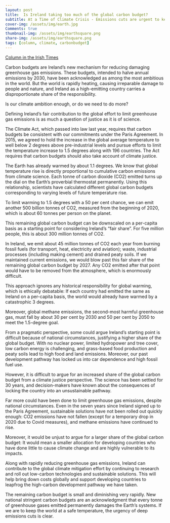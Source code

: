 ```yaml
---
layout: post
title:  Is Ireland taking too much of the global carbon budget?
subtitle: At a Time of Climate Crisis - Emissions cuts are urgent to keep Earth at safe temperature
cover-img: /assets/img/earth.jpg
Comments: true
thumbnail-img: /assets/img/earthsquare.png
share-img: /assets/img/earthsquare.png
tags: [column, climate, carbonbudget]
---
```


[Column in the Irish Times](https://www.irishtimes.com/news/science/is-ireland-taking-too-much-of-the-global-carbon-budget-1.4838187)

Carbon budgets are Ireland’s new mechanism for reducing damaging greenhouse gas emissions. These budgets, intended to halve annual emissions by 2030, have been acknowledged as among the most ambitious in the world. But the world is rapidly heating, causing irreparable damage to people and nature, and Ireland as a high-emitting country carries a disproportionate share of the responsibility.

Is our climate ambition enough, or do we need to do more?

Defining Ireland’s fair contribution to the global effort to limit greenhouse gas emissions is as much a question of justice as it is of science.

The Climate Act, which passed into law last year, requires that carbon budgets be consistent with our commitments under the Paris Agreement. In 2015, we agreed to hold the increase in the global average temperature to well below 2 degrees above pre-industrial levels and pursue efforts to limit the temperature increase to 1.5 degrees along with 196 countries. The Act requires that carbon budgets should also take account of climate justice.

The Earth has already warmed by about 1.1 degrees. We know that global temperature rise is directly proportional to cumulative carbon emissions from climate science. Each tonne of carbon dioxide (CO2) emitted turns up the dial on the Earth’s proverbial thermostat permanently. Using this relationship, scientists have calculated different global carbon budgets corresponding to varying levels of future temperature rise.

To limit warming to 1.5 degrees with a 50 per cent chance, we can emit another 500 billion tonnes of CO2, measured from the beginning of 2020, which is about 60 tonnes per person on the planet.

This remaining global carbon budget can be downscaled on a per-capita basis as a starting point for considering Ireland’s “fair share”. For five million people, this is about 300 million tonnes of CO2.

In Ireland, we emit about 45 million tonnes of CO2 each year from burning fossil fuels (for transport, heat, electricity and aviation); waste, industrial processes (including making cement) and drained peaty soils. If we maintained current emissions, we would blow past this fair share of the remaining global carbon budget by 2027. Any CO2 emitted after that point would have to be removed from the atmosphere, which is enormously difficult.

This approach ignores any historical responsibility for global warming, which is ethically debatable: If each country had emitted the same as Ireland on a per-capita basis, the world would already have warmed by a catastrophic 3 degrees.

Moreover, global methane emissions, the second-most harmful greenhouse gas, must fall by about 30 per cent by 2030 and 50 per cent by 2050 to meet the 1.5-degree goal.

From a pragmatic perspective, some could argue Ireland’s starting point is difficult because of national circumstances, justifying a higher share of the global budget. With no nuclear power, limited hydropower and tree cover, low carbon energy is challenging, and grass-based food production and peaty soils lead to high food and land emissions. Moreover, our past development pathway has locked us into car dependence and high fossil fuel use.

However, it is difficult to argue for an increased share of the global carbon budget from a climate justice perspective. The science has been settled for 30 years, and decision-makers have known about the consequences of locking the country into an unsustainable pathway.

Far more could have been done to limit greenhouse gas emissions, despite national circumstances. Even in the seven years since Ireland signed up to the Paris Agreement, sustainable solutions have not been rolled out quickly enough: CO2 emissions have not fallen (except for a temporary drop in 2020 due to Covid measures), and methane emissions have continued to rise.

Moreover, it would be unjust to argue for a larger share of the global carbon budget: It would mean a smaller allocation for developing countries who have done little to cause climate change and are highly vulnerable to its impacts.

Along with rapidly reducing greenhouse gas emissions, Ireland can contribute to the global climate mitigation effort by continuing to research and roll out low-carbon technologies and sustainable solutions. This will help bring down costs globally and support developing countries to leapfrog the high-carbon development pathway we have taken.

The remaining carbon budget is small and diminishing very rapidly. New national stringent carbon budgets are an acknowledgment that every tonne of greenhouse gases emitted permanently damages the Earth’s systems. If we are to keep the world at a safe temperature, the urgency of deep emissions cuts is clear.
